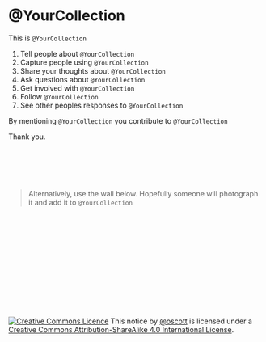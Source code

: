 # @YourCollection 

This is `@YourCollection`
 
1. Tell people about `@YourCollection`
4. Capture people using `@YourCollection`
5. Share your thoughts about `@YourCollection`
6. Ask questions about `@YourCollection`
7. Get involved with `@YourCollection`
8. Follow `@YourCollection`
9. See other peoples responses to `@YourCollection`

By mentioning `@YourCollection` you contribute to `@YourCollection`

Thank you.

<br>
<br>
<br>
<br>


> Alternatively, use the wall below. Hopefully someone will photograph it and add it to `@YourCollection`

<br>
<br>
<br>
<br>
<br>
<br>
<br>
<br>
<br>
<br>
<br>
<br>
<a rel="license" href="http://creativecommons.org/licenses/by-sa/4.0/"><img alt="Creative Commons Licence" style="border-width:0" src="https://i.creativecommons.org/l/by-sa/4.0/88x31.png" /></a> This notice by <a href="https://github.com/oscott">@oscott</a> is licensed under a <a rel="license" href="http://creativecommons.org/licenses/by-sa/4.0/">Creative Commons Attribution-ShareAlike 4.0 International License</a>. 


<!--stackedit_data:
eyJoaXN0b3J5IjpbMTQyMjcyMzExOSwtNjQwMjg2MzkxLDYxNj
c0MDIxMiwtMTMyOTM1OTMyOSw3OTczMTgwXX0=
-->
